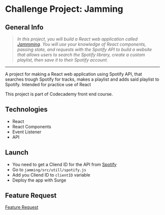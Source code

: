 # Challenge Project: Jamming

## General Info

>*In this project, you will build a React web application called [Jammming](https://jammming.codecademy.com/?_gl=1*ol4h0g*_ga*MTQxNTQyODI2NS4xNjQ5NzEzNTY4*_ga_3LRZM6TM9L*MTY2NTI1Nzc3MC4xMjguMS4xNjY1MjU3ODk1LjYwLjAuMA..). You will use your knowledge of React components, passing state, and requests with the Spotify API to build a website that allows users to search the Spotify library, create a custom playlist, then save it to their Spotify account.*


----

A project for making a React web application using Spotify API, that searches trough Spotify for tracks, makes a playlist and adds said playlist to Spotify. Intended for practice use of React

This project is part of Codecademy front end course.

## Technologies
- React
- React Components
- Event Listener
- API

## Launch

- You need to get a Cliend ID for the API from [Spotify](https://developer.spotify.com/) 
- Go to `jamming/src/utill/spotify.js`
- Add you Cliend ID to `clientID` variable
- Deploy the app with Surge

## Feature Request

[Feature Request](https://docs.google.com/document/d/1-Ro9BaaYicWSHkCsTY5UouuVIvwNKPvHpXcfWKbISlo/edit#heading=h.z7lv8xkg85x9)
